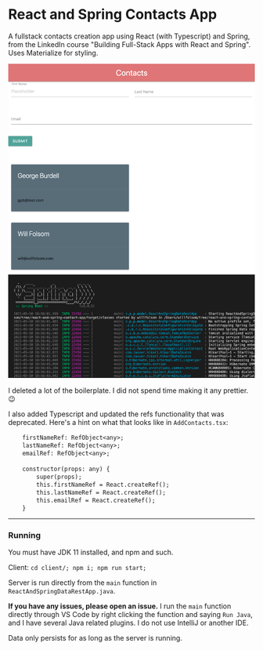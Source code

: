 # React and Spring Contacts App
A fullstack contacts creation app using React (with Typescript) and Spring, from the LinkedIn course "Building Full-Stack Apps with React and Spring". Uses Materialize for styling.

![](client_screen.png)
![](spring.png)

I deleted a lot of the boilerplate. I did not spend time making it any prettier. 😉

I also added Typescript and updated the refs functionality that was deprecated. Here's a hint on what that looks like in `AddContacts.tsx`:

```
    firstNameRef: RefObject<any>;
    lastNameRef: RefObject<any>;
    emailRef: RefObject<any>;

    constructor(props: any) {
        super(props);
        this.firstNameRef = React.createRef();
        this.lastNameRef = React.createRef();
        this.emailRef = React.createRef();
    }
```

-----

### Running
You must have JDK 11 installed, and npm and such.

Client: ```cd client/; npm i; npm run start;```

Server is run directly from the `main` function in `ReactAndSpringDataRestApp.java`.

**If you have any issues, please open an issue.** I run the `main` function directly through VS Code by right clicking the function and saying `Run Java`, and I have several Java related plugins. I do not use IntelliJ or another IDE.

Data only persists for as long as the server is running.
